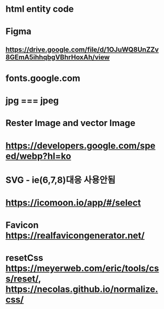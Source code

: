 # html entity code

# Figma

## https://drive.google.com/file/d/1OJuWQ8UnZZv8GEmA5ihhqbgVBhrHoxAh/view

# fonts.google.com

# jpg === jpeg

# Rester Image and vector Image

# https://developers.google.com/speed/webp?hl=ko

# SVG - ie(6,7,8)대응 사용안됨

# https://icomoon.io/app/#/select

# Favicon https://realfavicongenerator.net/

# resetCss https://meyerweb.com/eric/tools/css/reset/, https://necolas.github.io/normalize.css/
